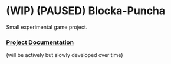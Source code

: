 # (WIP) (PAUSED) Blocka-Puncha
Small experimental game project.

### [Project Documentation](https://forested-glade-1c4.notion.site/Blocka-Puncha-5b07a207a32c482ea0bf238abde78219)
(will be actively but slowly developed over time)
